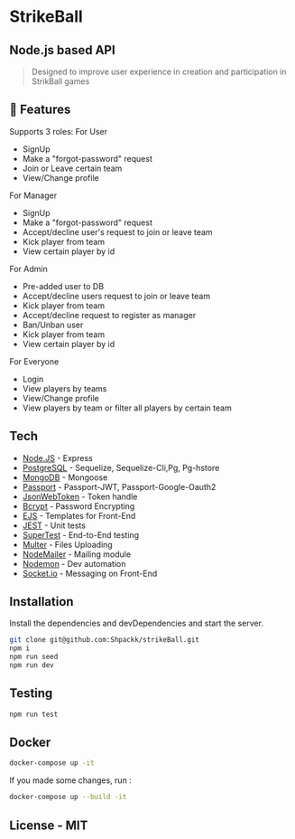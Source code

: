 # StrikeBall

## Node.js based API

> Designed to improve user experience in creation and participation in StrikBall games

## 👀 Features

Supports 3 roles:
For User

- SignUp
- Make a "forgot-password" request
- Join or Leave certain team
- View/Change profile

For Manager

- SignUp
- Make a "forgot-password" request
- Accept/decline user's request to join or leave team
- Kick player from team
- View certain player by id

For Admin

- Pre-added user to DB
- Accept/decline users request to join or leave team
- Kick player from team
- Accept/decline request to register as manager
- Ban/Unban user
- Kick player from team
- View certain player by id

For Everyone

- Login
- View players by teams
- View/Change profile
- View players by team or filter all players by certain team

## Tech

- [Node.JS](https://nodejs.org/en/) - Express
- [PostgreSQL](https://www.postgresql.org) - Sequelize, Sequelize-Cli,Pg, Pg-hstore
- [MongoDB](https://www.mongodb.com/cloud/atlas/lp/try2?utm_content=controlhterms&utm_source=google&utm_campaign=gs_emea_ukraine_search_core_brand_atlas_desktop&utm_term=mongodb&utm_medium=cpc_paid_search&utm_ad=e&utm_ad_campaign_id=12212624575&gclid=CjwKCAjwvuGJBhB1EiwACU1AibG0AG6A_2dQ7f10inHIgdnyYhXTjJZnXA-8dx-RErEQq2WAtu9nrBoCjIEQAvD_BwE) - Mongoose
- [Passport](http://www.passportjs.org) - Passport-JWT, Passport-Google-Oauth2
- [JsonWebToken](https://www.npmjs.com/package/jsonwebtoken) - Token handle
- [Bcrypt](https://www.npmjs.com/package/bcrypt) - Password Encrypting
- [EJS](https://ejs.co) - Templates for Front-End
- [JEST](https://jestjs.io) - Unit tests
- [SuperTest](https://www.npmjs.com/package/supertest) - End-to-End testing
- [Multer](https://www.npmjs.com/package/multer) - Files Uploading
- [NodeMailer](https://nodemailer.com/about/) - Mailing module
- [Nodemon](https://nodemon.io) - Dev automation
- [Socket.io](https://socket.io) - Messaging on Front-End

## Installation

Install the dependencies and devDependencies and start the server.

```sh
git clone git@github.com:Shpackk/strikeBall.git
npm i
npm run seed
npm run dev
```

## Testing

```sh
npm run test
```

## Docker

```sh
docker-compose up -it
```

If you made some changes, run :

```sh
docker-compose up --build -it
```

## License - MIT
